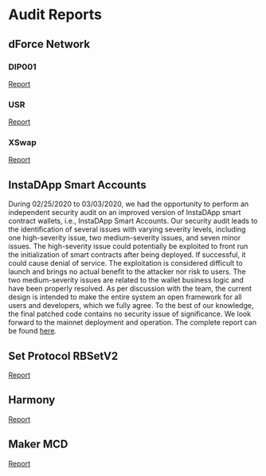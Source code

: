 # Audit Reports

## dForce Network

### DIP001
[Report](audit_reports/DIP001_audit_report_2020_03_en_1_0.pdf)

### USR
[Report](audit_reports/USR_audit_report_2020_05_en_1_0.pdf)

### XSwap
[Report](audit_reports/XSwap_audit_report_2020_06_en_1_0.pdf)

## InstaDApp Smart Accounts

During 02/25/2020 to 03/03/2020, we had the opportunity to perform an independent security audit on an improved version of InstaDApp smart contract wallets, i.e., InstaDApp Smart Accounts.
Our security audit leads to the identification of several issues with varying severity levels, including one high-severity issue, two medium-severity issues, and seven minor issues.
The high-severity issue could potentially be exploited to front run the initialization of smart contracts after being deployed.
If successful, it could cause denial of service.
The exploitation is considered difficult to launch and brings no actual benefit to the attacker nor risk to users.
The two medium-severity issues are related to the wallet business logic and have been properly resolved.
As per discussion with the team, the current design is intended to make the entire system an open framework for all users and developers, which we fully agree.
To the best of our knowledge, the final patched code contains no security issue of significance.
We look forward to the mainnet deployment and operation.
The complete report can be found [here](audit_reports/InstaDApp_audit_report_2020_04_en_1_0.pdf).

## Set Protocol RBSetV2

[Report](audit_reports/set_audit_report_2019_28_en_1_0.pdf)

## Harmony

[Report](audit_reports/harmony_audit_report_2019_22_v0.2.pdf)

## Maker MCD

[Report](audit_reports/maker_audit_report_2019_16_en_1_0.pdf)
